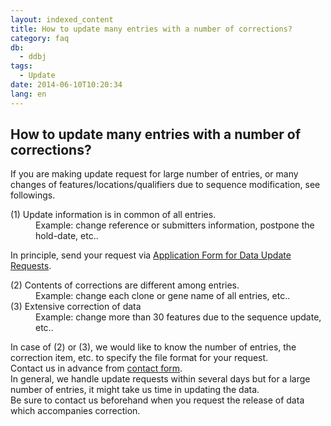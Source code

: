 ```yaml
---
layout: indexed_content
title: How to update many entries with a number of corrections?
category: faq
db:
  - ddbj
tags: 
  - Update
date: 2014-06-10T10:20:34
lang: en
---
```


## How to update many entries with a number of corrections?

<p>If you are making update request for large number of entries, or many changes of features/locations/qualifiers due to sequence modification, see followings.</p>
<dl><dt>(1) Update information is in common of all entries.</dt>
  <dd>Example: change reference or submitters information, postpone the hold-date, etc..</dd>
</dl>
<p>In principle, send your request via <a href="/ddbj/updt-form-e.html">Application Form for Data Update Requests</a>. </p>
<p> </p>
<dl><dt>(2) Contents of corrections are different among entries. </dt>
  <dd>Example: change each clone or gene name of all entries, etc..</dd><dt>(3) Extensive correction of data</dt>
  <dd>Example: change more than 30 features due to the sequence update, etc..</dd>
</dl>
<p>In case of (2) or (3), we would like to know the number of entries, the correction item, etc. to specify the file format for your request. <br>Contact us in advance from <a href="/contact-e.html#to-ddbj">contact form</a>. <br>In general, we handle update requests within several days but for a large number of entries, it might take us time in updating the data. <br>Be sure to contact us beforehand when you request the release of data which accompanies correction.</p>